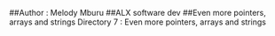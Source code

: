 ##Author : Melody Mburu
##ALX software dev
##Even more pointers, arrays and strings
Directory 7 : Even more pointers, arrays and strings
